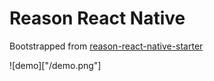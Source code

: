 # Reason React Native

Bootstrapped from [reason-react-native-starter](https://github.com/iwilsonq/reason-react-native-starter)

![demo]["/demo.png"]
